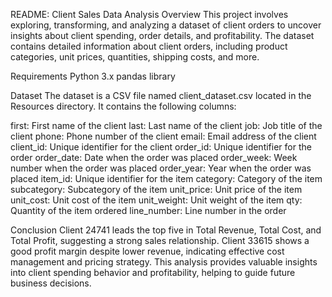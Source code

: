 README: Client Sales Data Analysis
Overview
This project involves exploring, transforming, and analyzing a dataset of client orders to uncover insights about client spending, order details, and profitability. The dataset contains detailed information about client orders, including product categories, unit prices, quantities, shipping costs, and more.

Requirements
Python 3.x
pandas library

Dataset
The dataset is a CSV file named client_dataset.csv located in the Resources directory. It contains the following columns:

first: First name of the client
last: Last name of the client
job: Job title of the client
phone: Phone number of the client
email: Email address of the client
client_id: Unique identifier for the client
order_id: Unique identifier for the order
order_date: Date when the order was placed
order_week: Week number when the order was placed
order_year: Year when the order was placed
item_id: Unique identifier for the item
category: Category of the item
subcategory: Subcategory of the item
unit_price: Unit price of the item
unit_cost: Unit cost of the item
unit_weight: Unit weight of the item
qty: Quantity of the item ordered
line_number: Line number in the order

Conclusion
Client 24741 leads the top five in Total Revenue, Total Cost, and Total Profit, suggesting a strong sales relationship. Client 33615 shows a good profit margin despite lower revenue, indicating effective cost management and pricing strategy. This analysis provides valuable insights into client spending behavior and profitability, helping to guide future business decisions.
